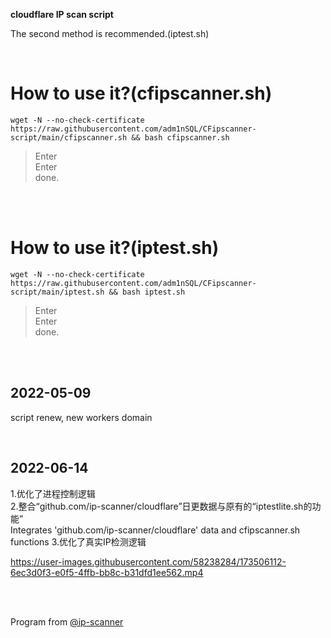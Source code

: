 **cloudflare IP scan script**  

The second method is recommended.(iptest.sh)

</br>  

How to use it?(cfipscanner.sh)
=================================================================================================================================
    wget -N --no-check-certificate https://raw.githubusercontent.com/adm1nSQL/CFipscanner-script/main/cfipscanner.sh && bash cfipscanner.sh
  


  > Enter  
  > Enter  
  done. 
</br> 
</br>


How to use it?(iptest.sh)
=================================================================================================================================
    wget -N --no-check-certificate https://raw.githubusercontent.com/adm1nSQL/CFipscanner-script/main/iptest.sh && bash iptest.sh
  


  > Enter  
  > Enter  
  done. 
  
</br></br>

2022-05-09
---------------------------------
script renew, new workers domain

</br>

2022-06-14
---------------------------------
1.优化了进程控制逻辑</br>
2.整合“github.com/ip-scanner/cloudflare”日更数据与原有的“iptestlite.sh的功能”</br>
Integrates 'github.com/ip-scanner/cloudflare' data and cfipscanner.sh functions
3.优化了真实IP检测逻辑

https://user-images.githubusercontent.com/58238284/173506112-6ec3d0f3-e0f5-4ffb-bb8c-b31dfd1ee562.mp4


</br></br>

Program from [@ip-scanner](https://github.com/ip-scanner/cloudflare)
